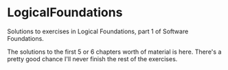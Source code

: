 # LogicalFoundations
Solutions to exercises in Logical Foundations, part 1 of Software Foundations. 

The solutions to the first 5 or 6 chapters worth of material is here. 
There's a pretty good chance I'll never finish the rest of the exercises.
